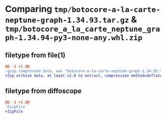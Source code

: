# Comparing `tmp/botocore-a-la-carte-neptune-graph-1.34.93.tar.gz` & `tmp/botocore_a_la_carte_neptune_graph-1.34.94-py3-none-any.whl.zip`

## filetype from file(1)

```diff
@@ -1 +1 @@
-gzip compressed data, was "botocore-a-la-carte-neptune-graph-1.34.93.tar", last modified: Sat Apr 27 01:00:59 2024, max compression
+Zip archive data, at least v2.0 to extract, compression method=deflate
```

## filetype from diffoscope

```diff
@@ -1 +1 @@
-GzipFile
+ZipFile
```


